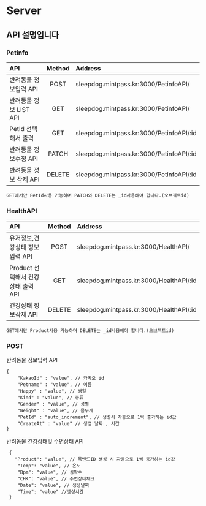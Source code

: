 # Server

## API 설명입니다

### Petinfo
API | Method | Address
:-----|:------:|:------|
반려동물 정보입력 API | POST | sleepdog.mintpass.kr:3000/PetinfoAPI/ |
반려동물 정보 LIST API | GET | sleepdog.mintpass.kr:3000/PetinfoAPI/ |
PetId 선택해서 출력 | GET | sleepdog.mintpass.kr:3000/PetinfoAPI/:id |
반려동물 정보수정 API | PATCH | sleepdog.mintpass.kr:3000/PetinfoAPI/:id |
반려동물 정보 삭제 API | DELETE | sleepdog.mintpass.kr:3000/PetinfoAPI/:id |

```
GET에서만 PetId사용 가능하며 PATCH와 DELETE는 _id사용해야 합니다.(오브젝트id)
```

### HealthAPI
API | Method | Address
:-----|:------:|:------|
유저정보,건강상태 정보입력 API| POST | sleepdog.mintpass.kr:3000/HealthAPI/ |
Product 선택해서 건강상태 출력 API | GET | sleepdog.mintpass.kr:3000/HealthAPI/:id |
건강상태 정보삭제 API | DELETE | sleepdog.mintpass.kr:3000/HealthAPI/:id |

```
GET에서만 Product사용 가능하며 DELETE는 _id사용해야 합니다.(오브젝트id)
```

### POST
반려동물 정보입력 API
```
{
    "KakaoId" : "value", // 카카오 id
    "Petname" : "value", // 이름
    "Happy" : "value", // 생일
    "Kind" : "value", // 종류
    "Gender" : "value", // 성별
    "Weight" : "value", // 몸무게
    "PetId" : "auto_increment", // 생성시 자동으로 1씩 증가하는 id값
    "CreateAt" : "value" // 생성 날짜 , 시간
}
```

반려동물 건강상태및 수면상태 API
```
 {
   "Product": "value", // 목밴드ID 생성 시 자동으로 1씩 증가하는 id값
    "Temp": "value", // 온도
    "Bpm": "value", // 심박수
    "CHK": "value", // 수면상태체크
    "Date": "value", // 생성날짜
    "Time": "value" //생성시간
 }
```

